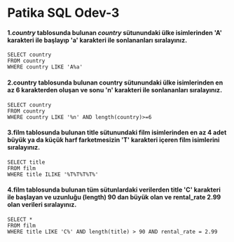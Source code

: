 # Patika SQL Odev-3

#### 1.*country* tablosunda bulunan *country* sütunundaki ülke isimlerinden 'A' karakteri ile başlayıp 'a' karakteri ile sonlananları sıralayınız.

````roomsql
SELECT country 
FROM country
WHERE country LIKE 'A%a'
````

#### 2.country tablosunda bulunan country sütunundaki ülke isimlerinden en az 6 karakterden oluşan ve sonu 'n' karakteri ile sonlananları sıralayınız.

````roomsql
SELECT country 
FROM country 
WHERE country LIKE '%n' AND length(country)>=6
````

#### 3.film tablosunda bulunan title sütunundaki film isimlerinden en az 4 adet büyük ya da küçük harf farketmesizin 'T' karakteri içeren film isimlerini sıralayınız.

````roomsql
SELECT title 
FROM film 
WHERE title ILIKE '%T%T%T%T%'
````

#### 4.film tablosunda bulunan tüm sütunlardaki verilerden title 'C' karakteri ile başlayan ve uzunluğu (length) 90 dan büyük olan ve rental_rate 2.99 olan verileri sıralayınız.

````roomsql
SELECT * 
FROM film
WHERE title LIKE 'C%' AND length(title) > 90 AND rental_rate = 2.99
````